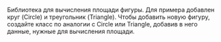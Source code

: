 Библиотека для вычисления площади фигуры.
Для примера добавлен круг (Circle) и треугольник (Triangle).
Чтобы добавить новую фигуру, создайте класс по аналогии с Circle или Triangle, добавив в него данные, нужные для вычисления площади.